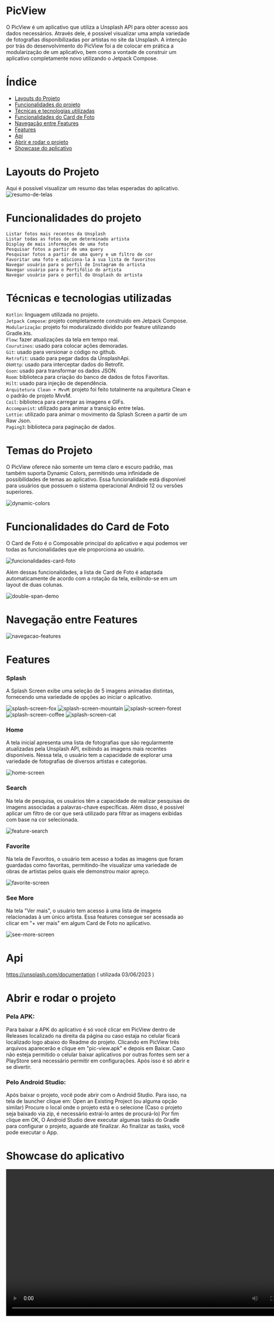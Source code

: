 # PicView
O PicView é um aplicativo que utiliza a Unsplash API para obter acesso aos dados necessários. Através dele, é possível visualizar uma ampla variedade de fotografias disponibilizadas por artistas no site da Unsplash. A intenção por trás do desenvolvimento do PicView foi a de colocar em prática a modularização de um aplicativo, bem como a vontade de construir um aplicativo completamente novo utilizando o Jetpack Compose.

# Índice 

* [Layouts do Projeto](#layouts-do-projeto)
* [Funcionalidades do projeto](#funcionalidades-do-projeto)
* [Técnicas e tecnologias utilizadas](#técnicas-e-tecnologias-utilizadas)
* [Funcionalidades do Card de Foto](#funcionalidades-do-card-de-foto)
* [Navegação entre Features](#navegação-entre-features)
* [Features](#features)
* [Api](#api)
* [Abrir e rodar o projeto](#abrir-e-rodar-o-projeto)
* [Showcase do aplicativo](#showcase-do-aplicativo)

# Layouts do Projeto
Aqui é possível visualizar um resumo das telas esperadas do aplicativo.
![resumo-de-telas](https://github.com/gabrielbmmaia/PicView/assets/109977155/bdd8f25f-e017-422d-9df5-f9920e63e3f5)


# Funcionalidades do projeto
`Listar fotos mais recentes da Unsplash` <br>
`Listar todas as fotos de um determinado artista` <br>
`Display de mais informações de uma foto` <br>
`Pesquisar fotos a partir de uma query` <br>
`Pesquisar fotos a partir de uma query e um filtro de cor` <br>
`Favoritar uma foto e adiciona-la à sua lista de favoritos` <br>
`Navegar usuário para o perfil de Instagram do artista` <br>
`Navegar usuário para o Portifólio do artista` <br>
`Navegar usuário para o perfil do Unsplash do artista` <br>

# Técnicas e tecnologias utilizadas
`Kotlin`: linguagem utilizada no projeto. <br>
`Jetpack Compose`: projeto completamente construido em Jetpack Compose. <br>
`Modularização`: projeto foi moduralizado dividido por feature utilizando Gradle.kts. <br>
`Flow`: fazer atualizações da tela em tempo real. <br>
`Courutines`: usado para colocar ações demoradas. <br>
`Git`: usado para versionar o código no github. <br>
`Retrofit`: usado para pegar dados da UnsplashApi. <br>
`OkHttp`: usado para interceptar dados do Retrofit. <br>
`Gson`: usado para transformar os dados JSON. <br>
`Room`: biblioteca para criação do banco de dados de fotos Favoritas. <br>
`Hilt`: usado para injeção de dependência. <br>
`Arquitetura Clean + MvvM`: projeto foi feito totalmente na arquitetura Clean e o padrão de projeto MvvM. <br>
`Coil`: biblioteca para carregar as imagens e GIFs. <br>
`Accompanist`: utilizado para animar a transição entre telas. <br>
`Lottie`: utilizado para animar o movimento da Splash Screen a partir de um Raw Json. <br>
`Paging3`: biblioteca para paginação de dados. <br>


# Temas do Projeto
O PicView oferece não somente um tema claro e escuro padrão, mas também suporta Dynamic Colors, permitindo uma infinidade de possibilidades de temas ao aplicativo. Essa funcionalidade está disponível para usuários que possuem o sistema operacional Android 12 ou versões superiores.

![dynamic-colors](https://github.com/gabrielbmmaia/PicView/assets/109977155/4f26b1fd-a44f-4d4a-88de-9b00d852331f)

# Funcionalidades do Card de Foto
O Card de Foto é o Composable principal do aplicativo e aqui podemos ver todas as funcionalidades que ele proporciona ao usuário.

![funcionalidades-card-foto](https://github.com/gabrielbmmaia/PicView/assets/109977155/a45ea746-6d7d-4d09-b427-cddfd1163b0f)

Além dessas funcionalidades, a lista de Card de Foto é adaptada automaticamente de acordo com a rotação da tela, exibindo-se em um layout de duas colunas.

![double-span-demo](https://github.com/gabrielbmmaia/PicView/assets/109977155/b0e2efd4-8831-40c4-9086-1af0e30d3d06)


# Navegação entre Features
![navegacao-features](https://github.com/gabrielbmmaia/PicView/assets/109977155/f4052999-31b3-4e36-8f4c-00e46226005b)

# Features

### Splash
A Splash Screen exibe uma seleção de 5 imagens animadas distintas, fornecendo uma variedade de opções ao iniciar o aplicativo.

![splash-screen-fox](https://github.com/gabrielbmmaia/PicView/assets/109977155/24cde29d-43ca-4c4f-be4b-b4b44971dbc8)
![splash-screen-mountain](https://github.com/gabrielbmmaia/PicView/assets/109977155/7aff006e-82dc-49a2-93b6-8a32ce7ced5a)
![splash-screen-forest](https://github.com/gabrielbmmaia/PicView/assets/109977155/d22dbe30-afa5-4b06-a6b6-81a5f0576450)
![splash-screen-coffee](https://github.com/gabrielbmmaia/PicView/assets/109977155/13428386-d8cb-4f8f-bc0c-57b7f0497a7c)
![splash-screen-cat](https://github.com/gabrielbmmaia/PicView/assets/109977155/dbfa8586-722d-43a1-93b6-de8f5e46163c)

### Home
A tela inicial apresenta uma lista de fotografias que são regularmente atualizadas pela Unsplash API, exibindo as imagens mais recentes disponíveis. Nessa tela, o usuário tem a capacidade de explorar uma variedade de fotografias de diversos artistas e categorias.

![home-screen](https://github.com/gabrielbmmaia/PicView/assets/109977155/9a6f87d4-44af-46b7-83c2-680e851cda36)

### Search
Na tela de pesquisa, os usuários têm a capacidade de realizar pesquisas de imagens associadas a palavras-chave específicas. Além disso, é possível aplicar um filtro de cor que será utilizado para filtrar as imagens exibidas com base na cor selecionada.

![feature-search](https://github.com/gabrielbmmaia/PicView/assets/109977155/c12e9de8-4537-4560-866a-17fc05513f38)

### Favorite
Na tela de Favoritos, o usuário tem acesso a todas as imagens que foram guardadas como favoritas, permitindo-lhe visualizar uma variedade de obras de artistas pelos quais ele demonstrou maior apreço.

![favorite-screen](https://github.com/gabrielbmmaia/PicView/assets/109977155/8240b627-4e6f-444b-8936-f9b3b8300be5)

### See More
Na tela "Ver mais", o usuário tem acesso à uma lista de imagens relacionadas à um único artista. Essa features consegue ser acessada ao clicar em "+ ver mais" em algum Card de Foto no aplicativo.

![see-more-screen](https://github.com/gabrielbmmaia/PicView/assets/109977155/e0ed0b61-778d-4dd3-b052-69d6c2b929b5)

# Api
https://unsplash.com/documentation ( utilizada 03/06/2023 )

# Abrir e rodar o projeto

### Pela APK: <br>
Para baixar a APK do aplicativo é só você clicar em PicView dentro de Releases localizado na direita da página ou caso estaja no celular ficará localizado logo abaixo do Readme do projeto. Clicando em PicView três arquivos aparecerão e clique em "pic-view.apk" e depois em Baixar. Caso não esteja permitido o celular baixar aplicativos por outras fontes sem ser a PlayStore será necessário permitir em configurações. Após isso é só abrir e se divertir.

### Pelo Android Studio: <br>
Após baixar o projeto, você pode abrir com o Android Studio. Para isso, na tela de launcher clique em:
Open an Existing Project (ou alguma opção similar) Procure o local onde o projeto está e o selecione (Caso o projeto seja baixado via zip, é necessário extraí-lo
antes de procurá-lo) Por fim clique em OK, O Android Studio deve executar algumas tasks do Gradle para configurar o projeto, aguarde até finalizar. Ao finalizar as 
tasks, você pode executar o App.

# Showcase do aplicativo
<div align="center">
 <video src=https://github.com/gabrielbmmaia/PicView/assets/109977155/8f4e7a6c-462d-423c-80b8-82667ee1ff4a width=800/>
<div/>
